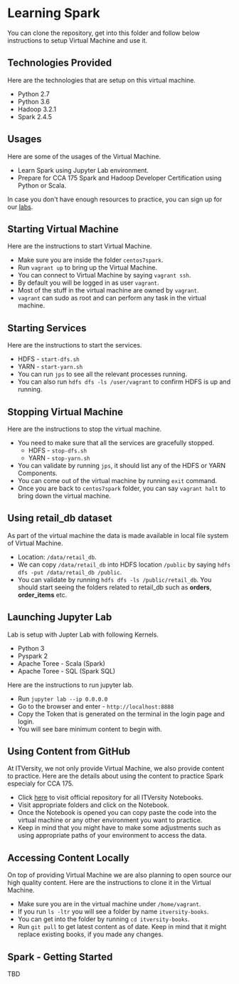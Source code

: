 # Learning Spark

You can clone the repository, get into this folder and follow below instructions to setup Virtual Machine and use it.

## Technologies Provided

Here are the technologies that are setup on this virtual machine.

* Python 2.7
* Python 3.6
* Hadoop 3.2.1
* Spark 2.4.5

## Usages

Here are some of the usages of the Virtual Machine.

* Learn Spark using Jupyter Lab environment.
* Prepare for CCA 175 Spark and Hadoop Developer Certification using Python or Scala.

In case you don't have enough resources to practice, you can sign up for our [labs](https://labs.itversity.com).

## Starting Virtual Machine

Here are the instructions to start Virtual Machine.

* Make sure you are inside the folder `centos7spark`.
* Run `vagrant up` to bring up the Virtual Machine.
* You can connect to Virtual Machine by saying `vagrant ssh`.
* By default you will be logged in as user `vagrant`.
* Most of the stuff in the virtual machine are owned by `vagrant`.
* `vagrant` can sudo as root and can perform any task in the virtual machine.

## Starting Services

Here are the instructions to start the services.

* HDFS - `start-dfs.sh`
* YARN - `start-yarn.sh`
* You can run `jps` to see all the relevant processes running.
* You can also run `hdfs dfs -ls /user/vagrant` to confirm HDFS is up and running.

## Stopping Virtual Machine

Here are the instructions to stop the virtual machine.

* You need to make sure that all the services are gracefully stopped.
  * HDFS - `stop-dfs.sh`
  * YARN - `stop-yarn.sh`
* You can validate by running `jps`, it should list any of the HDFS or YARN Components.
* You can come out of the virtual machine by running `exit` command.
* Once you are back to `centos7spark` folder, you can say `vagrant halt` to bring down the virtual machine.

## Using retail_db dataset

As part of the virtual machine the data is made available in local file system of Virtual Machine.

* Location: `/data/retail_db`.
* We can copy `/data/retail_db` into HDFS location `/public` by saying `hdfs dfs -put /data/retail_db /public`.
* You can validate by running `hdfs dfs -ls /public/retail_db`. You should start seeing the folders related to retail_db such as **orders**, **order_items** etc.

## Launching Jupyter Lab

Lab is setup with Jupter Lab with following Kernels.

* Python 3
* Pyspark 2
* Apache Toree - Scala (Spark)
* Apache Toree - SQL (Spark SQL)

Here are the instructions to run jupyter lab.

* Run `jupyter lab --ip 0.0.0.0`
* Go to the browser and enter - `http://localhost:8888`
* Copy the Token that is generated on the terminal in the login page and login.
* You will see bare minimum content to begin with.

## Using Content from GitHub

At ITVersity, we not only provide Virtual Machine, we also provide content to practice. Here are the details about using the content to practice Spark especialy for CCA 175.

* Click [here](https://github.com/dgadiraju/itversity-books/) to visit official repository for all ITVersity Notebooks.
* Visit appropriate folders and click on the Notebook.
* Once the Notebook is opened you can copy paste the code into the virtual machine or any other environment you want to practice.
* Keep in mind that you might have to make some adjustments such as using appropriate paths of your environment to access the data.

## Accessing Content Locally

On top of providing Virtual Machine we are also planning to open source our high quality content. Here are the instructions to clone it in the Virtual Machine.

* Make sure you are in the virtual machine under `/home/vagrant`.
* If you run `ls -ltr` you will see a folder by name `itversity-books`.
* You can get into the folder by running `cd itversity-books`.
* Run `git pull` to get latest content as of date. Keep in mind that it might replace existing books, if you made any changes.

## Spark - Getting Started

TBD
